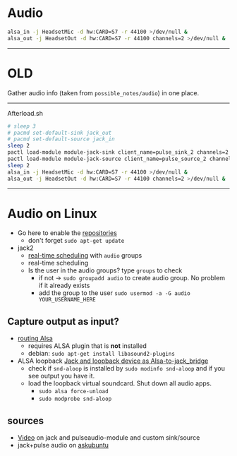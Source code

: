 # Audio



```bash
alsa_in -j HeadsetMic -d hw:CARD=S7 -r 44100 >/dev/null &
alsa_out -j HeadsetOut -d hw:CARD=S7 -r 44100 channels=2 >/dev/null &
```


--------------------------------------

# OLD

Gather audio info (taken from `possible_notes/audio`) in one place.

--------------------------------------
Afterload.sh
```bash
# sleep 3
# pacmd set-default-sink jack_out
# pacmd set-default-source jack_in
sleep 2
pactl load-module module-jack-sink client_name=pulse_sink_2 channels=2 connect=no
pactl load-module module-jack-source client_name=pulse_source_2 channels=2 connect=no
sleep 2
alsa_in -j HeadsetMic -d hw:CARD=S7 -r 44100 >/dev/null &
alsa_out -j HeadsetOut -d hw:CARD=S7 -r 44100 channels=2 >/dev/null &
```


--------------------------------------

# Audio on Linux


* Go here to enable the [repositories](https://kx.studio/Repositories)
  * don't forget `sudo apt-get update`
* jack2
  * [real-time scheduling](https://jackaudio.org/faq/linux_rt_config.html) with `audio` groups
  * real-time scheduling 
  * Is the user in the audio groups? type `groups` to check
    * if not -> `sudo groupadd audio` to create audio group. No problem if it already exists
    * add the group to the user `sudo usermod -a -G audio YOUR_USERNAME_HERE`

    
    
## Capture output as input?

* [routing Alsa](https://jackaudio.org/faq/routing_alsa.html)
  * requires ALSA plugin that is **not** installed
  * debian: `sudo apt-get install libasound2-plugins`
* ALSA loopback [Jack and loopback device as Alsa-to-jack_bridge](https://alsa.opensrc.org/Jack_and_Loopback_device_as_Alsa-to-Jack_bridge)
  * check if `snd-aloop` is installed by `sudo modinfo snd-aloop` and if you see output you have it.
  * load the loopback virtual soundcard. Shut down all audio apps.
    * `sudo alsa force-unload`
    * `sudo modprobe snd-aloop`

        

## sources

* [Video](https://www.youtube.com/watch?v=4c278l-jyqA) on jack and pulseaudio-module and custom sink/source
* jack+pulse audio on [askubuntu](https://askubuntu.com/questions/572120/how-to-use-jack-and-pulseaudio-alsa-at-the-same-time-on-the-same-audio-device)

